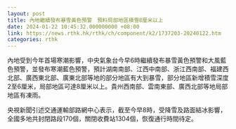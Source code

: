 ```yaml
---
layout: post
title: 內地繼續發布暴雪黃色預警　預料局部地區積雪8厘米以上
date: 2024-01-22 10:45:32.000000000 +08:00
link: https://news.rthk.hk/rthk/ch/component/k2/1737203-20240122.htm
categories: rthk
---
```


內地受到今年首場寒潮影響，中央氣象台今早6時繼續發布暴雪黃色預警和大風藍色預警，並發布寒潮藍色預警，預計湖南南部、江西中南部、浙江西南部、福建西北部、廣西東北部、廣東北部等地的部分地區有大到暴雪，部分地區新增積雪深度2至6厘米，局部地區可達8厘米以上。貴州西南部、雲南東部、廣西北部等地局部地區有凍雨。

央視新聞引述交通運輸部路網中心表示，截至今早8時，受降雪及路面結冰影響，全國多地共封閉路段170個，關閉收費站1304個，恢復通行時間待定。
